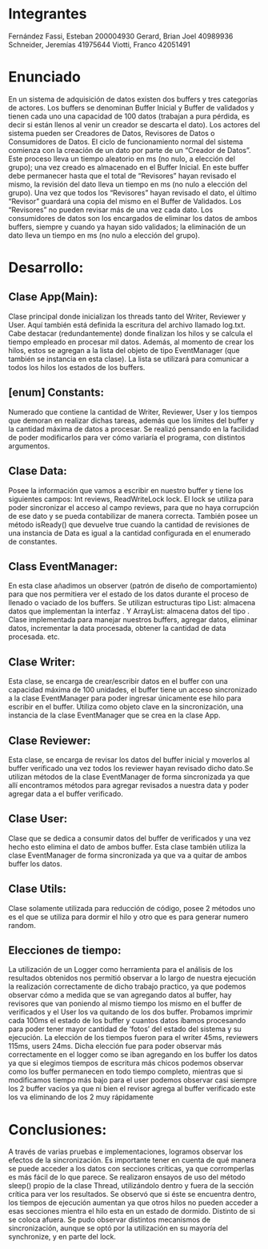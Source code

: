 # Integrantes
  Fernández Fassi, Esteban						200004930
  Gerard, Brian Joel 							    40989936
  Schneider, Jeremías						      41975644
  Viotti, Franco								      42051491		

# Enunciado
En un sistema de adquisición de datos existen dos buffers y tres categorías de actores. Los buffers se denominan Buffer Inicial y Buffer de validados y tienen cada uno una capacidad de 100 datos (trabajan a pura pérdida, es decir si están llenos al venir un creador se descarta el dato). Los actores del sistema pueden ser Creadores de Datos, Revisores de Datos o Consumidores de Datos. El ciclo de funcionamiento normal del sistema comienza con la creación de un dato por parte de un “Creador de Datos”. Este proceso lleva un tiempo aleatorio en ms (no nulo, a elección del grupo); una vez creado es almacenado en el Buffer Inicial. En este buffer debe
permanecer hasta que el total de “Revisores” hayan revisado el mismo, la revisión del dato lleva un tiempo en ms (no nulo a elección del grupo). Una vez que todos los “Revisores” hayan revisado el dato, el último “Revisor” guardará una copia del mismo en el Buffer de Validados. Los “Revisores” no pueden revisar más de una vez cada dato. Los consumidores de datos son los encargados de eliminar los datos de ambos buffers, siempre y cuando ya hayan sido validados; la eliminación de un dato lleva un tiempo en ms (no nulo a elección del grupo).

# Desarrollo:

## Clase App(Main):
Clase principal donde inicializan los threads tanto del Writer, Reviewer y User.
Aquí también está definida la escritura del archivo llamado log.txt. Cabe destacar (redundantemente) donde finalizan los hilos y se calcula el tiempo empleado en procesar mil datos. Además, al momento de crear los hilos, estos se agregan a la lista del objeto de tipo EventManager (que también se instancia en esta clase). La lista se utilizará para comunicar a todos los hilos los estados de los buffers.

## [enum] Constants:
Numerado que contiene la cantidad de Writer, Reviewer, User y los tiempos que demoran en realizar dichas tareas, además que los límites del buffer y la cantidad máxima de datos a procesar. Se realizó pensando en la facilidad de poder modificarlos para ver cómo variaría el programa, con distintos argumentos.


## Clase Data:
Posee la información que vamos a escribir en nuestro buffer y tiene los siguientes campos: Int reviews, ReadWriteLock lock. El lock se utiliza para poder sincronizar el acceso al campo reviews, para que no haya corrupción de ese dato y se pueda contabilizar de manera correcta. También posee un método isReady() que devuelve true cuando la cantidad de revisiones de una instancia de Data es igual a la cantidad configurada en el enumerado de constantes.


## Class EventManager:
En esta clase añadimos un observer (patrón de diseño de comportamiento) para que nos permitiera ver el estado de los datos durante el proceso de llenado o vaciado de los buffers. Se utilizan estructuras tipo List: almacena datos que implementan la interfaz <EventListener>. Y ArrayList: almacena datos del tipo <Data>.
Clase implementada para manejar nuestros buffers, agregar datos, eliminar datos, incrementar la data procesada, obtener la cantidad de data procesada. etc.


## Clase Writer:
Esta clase, se encarga de crear/escribir datos en el buffer con una capacidad máxima de 100 unidades, el buffer tiene un acceso sincronizado a la clase EventManager para poder ingresar únicamente ese hilo para escribir en el buffer. Utiliza como objeto clave en la sincronización, una instancia de la clase EventManager que se crea en la clase App.


## Clase Reviewer:
Esta clase, se encarga de revisar los datos del buffer inicial y moverlos al buffer verificado una vez todos los reviewer hayan revisado dicho dato.Se utilizan métodos de la clase EventManager de forma sincronizada ya que allí encontramos métodos para agregar revisados a nuestra data y poder agregar data a el buffer verificado.

## Clase User:
Clase que se dedica a consumir datos del buffer de verificados y una vez hecho esto elimina el dato de ambos buffer. Esta clase también utiliza la clase EventManager de forma sincronizada ya que va a quitar de ambos buffer los datos.


## Clase Utils:   
Clase solamente utilizada para reducción de código, posee 2 métodos uno es el que se utiliza para dormir el hilo y otro que es para generar numero random.


## Elecciones de tiempo:
La utilización de un Logger como herramienta para el análisis  de los resultados obtenidos nos permitió observar a lo largo de nuestra ejecución la realización correctamente de dicho trabajo practico, ya que podemos observar cómo a medida que se van agregando datos al buffer, hay revisores que van poniendo al mismo tiempo los mismo en el buffer de verificados y el User los va quitando de los dos buffer. Probamos imprimir cada 100ms el estado de los buffer y cuantos datos íbamos procesando para poder tener mayor cantidad de ‘fotos’ del estado del sistema y su ejecución.
La elección de los tiempos fueron para el writer 45ms, reviewers 115ms, users 24ms. Dicha elección fue para poder observar más correctamente en el logger como se iban agregando en los buffer los datos ya que si elegimos tiempos de escritura más chicos podemos observar como los buffer permanecen en todo tiempo completo, mientras que si modificamos tiempo más bajo para el user podemos observar casi siempre los 2 buffer vacíos ya que ni bien el revisor agrega al buffer verificado este los va eliminando de los 2 muy rápidamente

# Conclusiones:
A través de varias pruebas e implementaciones, logramos observar los efectos de la sincronización. Es importante tener en cuenta de qué manera se puede acceder a los datos con secciones críticas, ya que corromperlas es más fácil de lo que parece.
Se realizaron ensayos de uso del método sleep() propio de la clase Thread, utilizándolo dentro y fuera de la sección crítica para ver los resultados. Se observó que si éste se encuentra dentro, los tiempos de ejecución aumentan ya que otros hilos no pueden acceder a esas secciones mientra el hilo esta en un estado de dormido. Distinto de si se coloca afuera.
Se pudo observar distintos mecanismos de sincronización, aunque se optó por la utilización en su mayoría del synchronize, y en parte del lock. 

